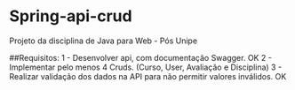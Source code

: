 # Spring-api-crud
Projeto da disciplina de Java para Web - Pós Unipe

##Requisitos:
1 - Desenvolver api, com documentação Swagger. OK
2 - Implementar pelo menos 4 Cruds. (Curso, User, Avaliação e Disciplina)
3 - Realizar validação dos dados na API para não permitir valores inválidos. OK


